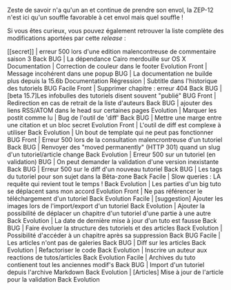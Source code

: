 Zeste de savoir n'a qu'un an et continue de prendre son envol, la ZEP-12 n'est ici qu'un souffle favorable à cet envol
mais quel souffle !

Si vous êtes curieux, vous pouvez également retrouver la liste complète des modifications aportées par cette *release* :

[[secret]]
| erreur 500 lors d'une edition malencontreuse de commentaire saison 3 Back BUG
| La dépendance Cairo merdouille sur OS X Documentation
| Correction de couleur dans le footer Evolution Front
| Message incohérent dans une popup BUG
| La documentation ne builde plus depuis la 15.6b Documentation Régression
| Subtitle dans l'historique des tutoriels BUG Facile Front
| Supprimer chapitre : erreur 404 Back BUG
| [beta 15.7]Les infobulles des tutoriels disent souvent "publié" BUG Front
| Redirection en cas de retrait de la liste d'auteurs Back BUG
| ajouter des liens RSS/ATOM dans le head sur certaines pages Evolution
| Marquer les postit comme lu
| Bug de l'outil de 'diff' Back BUG
| Mettre une marge entre une citation et un bloc secret Evolution Front
| L'outil de diff est complexe à utiliser Back Evolution
| Un bout de template qui ne peut pas fonctionner BUG Front
| Erreur 500 lors de la consultation malencrontreuse d'un tutoriel Back BUG
| Renvoyer des "moved permanently" (HTTP 301) quand un slug d'un tutoriel/article change Back Evolution
| Erreur 500 sur un tutoriel (en validation) BUG
| On peut demander la validation d'une version inexistante Back BUG
| Erreur 500 sur le diff d'un nouveau tutoriel Back BUG
| Les tags du tutoriel pour son sujet dans la Bêta-zone Back Facile 
| Slow queries : LA requête qui revient tout le temps ! Back Evolution
| Les parties d'un big tuto se déplacent sans mon accord Evolution Front
| Ne pas référencer le téléchargement d'un tutoriel Back Evolution Facile
| [suggestion] Ajouter les images lors de l'import/export d'un tutoriel Back Evolution
| Ajouter la possibilité de déplacer un chapitre d'un tutoriel d'une partie à une autre Back Evolution
| La date de dernière mise à jour d'un tuto est fausse Back BUG
| Faire évoluer la structure des tutoriels et des articles Back Evolution
| Possibilité d'accéder à un chapitre après sa suppression Back BUG Facile
| Les articles n'ont pas de galeries Back BUG
| Diff sur les articles Back Evolution
| Refactoriser le code Back Evolution
| Inscrire un auteur aux reactions de tutos/articles Back Evolution Facile
| Archives du tuto contienent tout les anciennes modif's Back BUG
| Import d'un tutoriel depuis l'archive Markdown Back Evolution
| [Articles] Mise à jour de l'article pour la validation Back Evolution 
